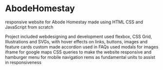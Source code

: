# AbodeHomestay
responsive website for Abode Homestay
made using HTML CSS and JavaScript from scratch

Project included webdesigning and development
used flexbox, CSS Grid, Illustrations and SVGs, with hover effects on links, buttons, images and feature cards
custom made accordion used in FAQs
used modals for images
iframe for google maps
CSS queries to make the website responsive
and hamburger menu for mobile navigation
rems as fundamental units to assist in responsiveness
